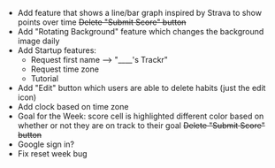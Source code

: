 - Add feature that shows a line/bar graph inspired by Strava to show points over time
~~Delete "Submit Score" button~~
- Add "Rotating Background" feature which changes the background image daily
- Add Startup features:
    - Request first name --> "____'s Trackr"
    - Request time zone
    - Tutorial
- Add "Edit" button which users are able to delete habits (just the edit icon)
- Add clock based on time zone
- Goal for the Week: score cell is highlighted different color based on whether or not they are on track to their goal
~~Delete "Submit Score" button~~
- Google sign in?
- Fix reset week bug


